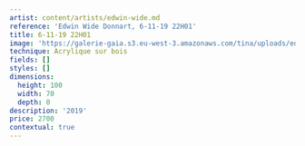 ```yaml
---
artist: content/artists/edwin-wide.md
reference: 'Edwin Wide Donnart, 6-11-19 22H01'
title: 6-11-19 22H01
image: 'https://galerie-gaia.s3.eu-west-3.amazonaws.com/tina/uploads/edwin-wide-donnart/galerie-gaia-Edwin WIDE Donnart-06.12.2019 22h01-100x70cm.jpg'
technique: Acrylique sur bois
fields: []
styles: []
dimensions:
  height: 100
  width: 70
  depth: 0
description: '2019'
price: 2700
contextual: true
---
```


